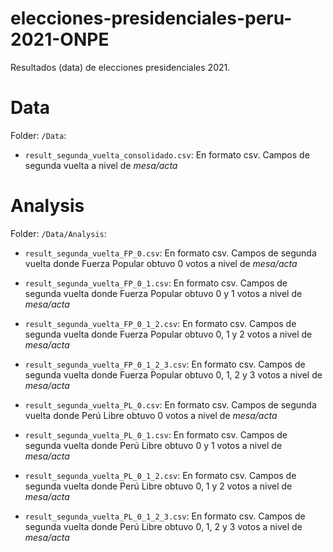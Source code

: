 # elecciones-presidenciales-peru-2021-ONPE
Resultados (data) de elecciones presidenciales 2021.

# Data
Folder: `/Data`:
* `result_segunda_vuelta_consolidado.csv`: En formato csv. Campos de segunda vuelta a nivel de *mesa/acta*

# Analysis
Folder: `/Data/Analysis`:
* `result_segunda_vuelta_FP_0.csv`: En formato csv. Campos de segunda vuelta donde Fuerza Popular obtuvo 0 votos a nivel de *mesa/acta*
* `result_segunda_vuelta_FP_0_1.csv`: En formato csv. Campos de segunda vuelta donde Fuerza Popular obtuvo 0 y 1 votos a nivel de *mesa/acta*
* `result_segunda_vuelta_FP_0_1_2.csv`: En formato csv. Campos de segunda vuelta donde Fuerza Popular obtuvo 0, 1 y 2 votos a nivel de *mesa/acta*
* `result_segunda_vuelta_FP_0_1_2_3.csv`: En formato csv. Campos de segunda vuelta donde Fuerza Popular obtuvo 0, 1, 2 y 3 votos a nivel de *mesa/acta*

* `result_segunda_vuelta_PL_0.csv`: En formato csv. Campos de segunda vuelta donde Perú Libre obtuvo 0 votos a nivel de *mesa/acta*
* `result_segunda_vuelta_PL_0_1.csv`: En formato csv. Campos de segunda vuelta donde Perú Libre obtuvo 0 y 1 votos a nivel de *mesa/acta*
* `result_segunda_vuelta_PL_0_1_2.csv`: En formato csv. Campos de segunda vuelta donde Perú Libre obtuvo 0, 1 y 2 votos a nivel de *mesa/acta*
* `result_segunda_vuelta_PL_0_1_2_3.csv`: En formato csv. Campos de segunda vuelta donde Perú Libre obtuvo 0, 1, 2 y 3 votos a nivel de *mesa/acta*

